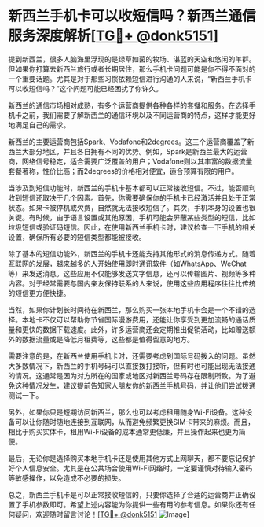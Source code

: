 # 新西兰手机卡可以收短信吗？新西兰通信服务深度解析[[TG💪+ @donk5151](https://t.me/s/donk5151)]

提到新西兰，很多人脑海里浮现的是绿草如茵的牧场、湛蓝的天空和悠闲的羊群。但如果你打算去新西兰旅行或者长期居住，那么手机卡问题可能是你不得不面对的一个重要话题。尤其是对于那些习惯依赖短信进行沟通的人来说，“新西兰手机卡可以收短信吗？”这个问题可能已经困扰了你许久。

新西兰的通信市场相对成熟，有多个运营商提供各种各样的套餐和服务。在选择手机卡之前，我们需要了解新西兰的通信环境以及不同运营商的特点，这样才能更好地满足自己的需求。

新西兰的主要运营商包括Spark、Vodafone和2degrees。这三个运营商覆盖了新西兰大部分地区，并且各自拥有不同的优势。例如，Spark是新西兰最大的运营商，网络信号稳定，适合需要广泛覆盖的用户；Vodafone则以其丰富的数据流量套餐著称，性价比高；而2degrees的价格相对便宜，适合预算有限的用户。

当涉及到短信功能时，新西兰的手机卡基本都可以正常接收短信。不过，能否顺利收到短信还取决于几个因素。首先，你需要确保你的手机卡已经激活并且处于正常状态。如果卡被停机或欠费，自然就无法接收短信了。其次，手机本身的设置也很关键。有时候，由于语言设置或其他原因，手机可能会屏蔽某些类型的短信，比如垃圾短信或验证码短信。因此，在使用新西兰手机卡时，建议检查一下手机的相关设置，确保所有必要的短信类型都能被接收。

除了基本的短信功能外，新西兰的手机卡还能支持其他形式的消息传递方式。随着互联网的发展，越来越多的人开始使用即时通讯软件（如WhatsApp、WeChat等）来发送消息。这些应用不仅能够发送文字信息，还可以传输图片、视频等多种内容。对于经常需要与国内亲友保持联系的人来说，使用这些应用程序往往比传统的短信更方便快捷。

当然，如果你计划长时间待在新西兰，那么购买一张本地手机卡会是一个不错的选择。本地卡不仅可以帮助你节省国际漫游费用，还能让你享受到更加流畅的通话质量和更快的数据下载速度。此外，许多运营商还会定期推出促销活动，比如赠送额外的数据流量或是降低月租费等，这些都是值得留意的地方。

需要注意的是，在新西兰使用手机卡时，还需要考虑到国际号码拨入的问题。虽然大多数情况下，新西兰的手机号码可以直接拨打接听，但有时也可能出现无法接通的情况。这通常是因为对方所在的国家或地区对新西兰号码存在限制所致。为了避免这种情况发生，建议提前告知家人朋友你的新西兰手机号码，并让他们尝试拨通测试一下。

另外，如果你只是短期访问新西兰，那么也可以考虑租用随身Wi-Fi设备。这种设备可以让你随时随地连接到互联网，从而避免频繁更换SIM卡带来的麻烦。而且，相比于购买实体卡，租用Wi-Fi设备的成本通常更低廉，并且操作起来也更为简便。

最后，无论你是选择购买本地手机卡还是使用其他方式上网聊天，都不要忘记保护好个人信息安全。尤其是在公共场合使用Wi-Fi网络时，一定要谨慎对待输入密码等敏感操作，以免造成不必要的损失。

总之，新西兰手机卡是可以正常接收短信的，只要你选择了合适的运营商并正确设置了手机参数即可。希望上述内容能为你提供一些有用的参考信息。如果你还有任何疑问，欢迎随时留言讨论！[[TG💪+ @donk5151](https://t.me/s/donk5151) ![Image](https://i.postimg.cc/rwNCRYN7/Snipaste-2025-04-30-17-27-05.png)]
